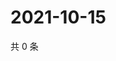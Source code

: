 # 2021-10-15

共 0 条

<!-- BEGIN WEIBO -->
<!-- 最后更新时间 Fri Oct 15 2021 04:08:46 GMT+0800 (China Standard Time) -->

<!-- END WEIBO -->
